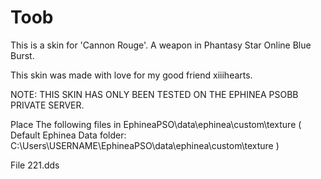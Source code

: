 # Toob
This is a skin for 'Cannon Rouge'. A weapon in Phantasy Star Online Blue Burst.

This skin was made with love for my good friend xiiihearts.

NOTE: THIS SKIN HAS ONLY BEEN TESTED ON THE EPHINEA PSOBB PRIVATE SERVER.

Place The following files in EphineaPSO\data\ephinea\custom\texture ( Default Ephinea Data folder: C:\Users\USERNAME\EphineaPSO\data\ephinea\custom\texture )

File 221.dds
